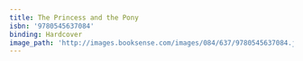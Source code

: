 ```yaml
---
title: The Princess and the Pony
isbn: '9780545637084'
binding: Hardcover
image_path: 'http://images.booksense.com/images/084/637/9780545637084.jpg'
---
```


